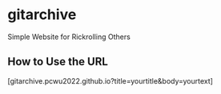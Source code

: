 # gitarchive
Simple Website for Rickrolling Others

## How to Use the URL
[gitarchive.pcwu2022.github.io?title=yourtitle&body=yourtext]
